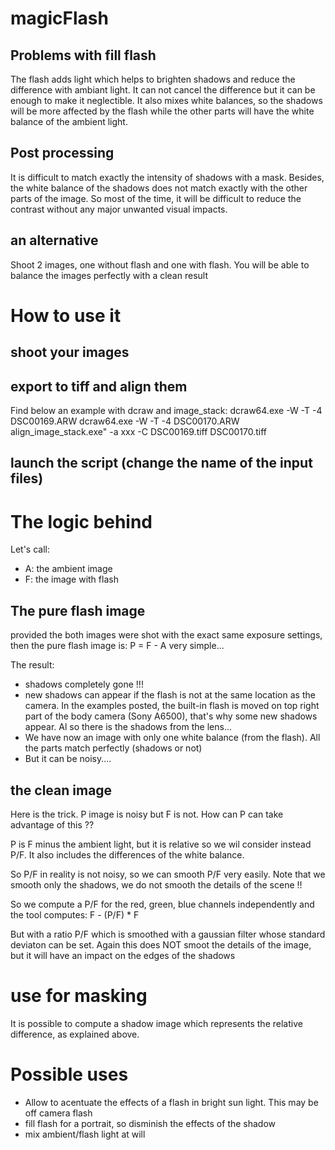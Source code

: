 # magicFlash

## Problems with fill flash

The flash adds light which helps to brighten shadows and reduce the difference with ambiant light. 
It can not cancel the difference but it can be enough to make it neglectible. 
It also mixes white balances, so the shadows will be more affected by the flash while the other parts will have the white balance of the ambient light.

## Post processing

It is difficult to match exactly the intensity of shadows with a mask. Besides, the white balance of the shadows does not match exactly with the other parts of the image.
So most of the time, it will be difficult to reduce the contrast without any major unwanted visual impacts.

## an alternative

Shoot 2 images, one without flash and one with flash. You will be able to balance the images perfectly with a clean result

# How to use it

## shoot your images

## export to tiff and align them

Find below an example with dcraw and image_stack:
dcraw64.exe -W -T -4 DSC00169.ARW
dcraw64.exe -W  -T -4 DSC00170.ARW
align_image_stack.exe" -a xxx -C DSC00169.tiff DSC00170.tiff

## launch the script (change the name of the input files)

# The logic behind

Let's call:
* A: the ambient image
* F: the image with flash

## The pure flash image

provided the both images were shot with the exact same exposure settings, then the pure flash image is:
P = F - A
very simple... 

The result:
* shadows completely gone !!!
* new shadows can appear if the flash is not at the same location as the camera. In the examples posted, the built-in flash is moved on top right part of the body camera (Sony A6500), that's why some new shadows appear. Al so there is the shadows from the lens...
* We have now an image with only one white balance (from the flash). All the parts match perfectly (shadows or not)
* But it can be noisy....

## the clean image

Here is the trick.
P image is noisy but F is not. How can P can take advantage of this ??

P is F minus the ambient light, but it is relative so we wil consider instead P/F. It also includes the differences of the white balance.

So P/F in reality is not noisy, so we can smooth P/F very easily. Note that we smooth only the shadows, we do not smooth the details of the scene !!

So we compute a P/F for the red, green, blue channels independently and the tool computes:
F - (P/F) * F

But with a ratio P/F which is smoothed with a gaussian filter whose standard deviaton can be set. Again this does NOT smoot the details of the image, but it will have an impact on the edges of the shadows

# use for masking

It is possible to compute a shadow image which represents the relative difference, as explained above. 

# Possible uses

* Allow to acentuate the effects of a flash in bright sun light. This may be off camera flash 
* fill flash for a portrait, so disminish the effects of the shadow
* mix ambient/flash light at will





